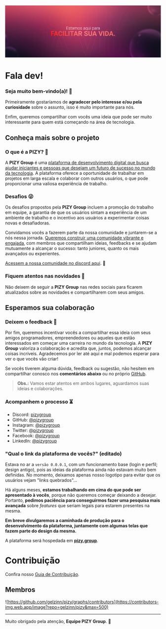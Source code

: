!["PIZY Group banner"](https://raw.githubusercontent.com/pizygroup/.github/main/assets/pizygroup-github-banner-v2.png)

# Fala dev!

### Seja muito bem-vindo(a)! 🤗

Primeiramente gostaríamos de **agradecer pelo interesse e/ou pela curiosidade** sobre o assunto, isso é muito importante para nós.

Enfim, queremos compartilhar com vocês uma ideia que pode ser muito interessante para quem está começando na área de tecnologia.

## Conheça mais sobre o projeto

### O que é a PIZY? 🤔

A **PIZY Group** é uma <ins>plataforma de desenvolvimento digital que busca ajudar iniciantes e pessoas que desejam um futuro de sucesso no mundo da tecnologia</ins>. A plataforma oferece a oportunidade de trabalhar em projetos em larga escala e colaborar com outros usuários, o que pode proporcionar uma valiosa experiência de trabalho.

### Desafios 😜

Os desafios propostos pela **PIZY Group** incluem a promoção do trabalho em equipe, a garantia de que os usuários sintam a experiência de um ambiente de trabalho e o incentivo aos usuários a experimentar coisas novas e desafiadoras.

Convidamos vocês a fazerem parte da nossa comunidade e juntarem-se a nós nessa jornada. <ins>Queremos construir uma comunidade vibrante e engajada</ins>, com membros que compartilham ideias, feedbacks e se ajudam mutuamente a alcançar o sucesso: tanto juniores, quanto os mais avançados ou experientes.

[Acessem a nossa comunidade no discord aqui](https://discord.gg/TW3zMrtjNV). 🤗

### Fiquem atentos nas novidades 🤩

Não deixem de seguir a **PIZY Group** nas redes sociais para ficarem atualizados sobre as novidades e compartilharem com seus amigos.

## Esperamos sua colaboração

### Deixem o feedback 💬

Por fim, queremos incentivar vocês a compartilhar essa ideia com seus amigos programadores, empreendedores ou aqueles que estão interessados em começar uma carreira no mundo da tecnologia. A **PIZY Group** valoriza a colaboração e acredita que, juntos, podemos alcançar coisas incríveis. Agradecemos por ler até aqui e mal podemos esperar para ver o que vocês vão criar!

Se vocês tiverem alguma dúvida, feedback ou sugestão, não hesitem em compartilhar conosco nos **comentários abaixo** ou no próprio [GitHub](https://github.com/orgs/pizygroup/discussions/1).

> **Obs.:** Vamos estar atentos em ambos lugares, aguardamos suas ideias e colaborações.

### Acompanhem o processo ⏳

- Discord: [pizygroup](https://discord.gg/TW3zMrtjNV)
- GitHub: [@pizygroup](https://github.com/pizygroup)
- Instagram: [@pizygroup](https://instagram.com/pizygroup/)
- Twitter: [@pizygroup](https://twitter.com/pizygroup)
- Facebook: [@pizygroup](https://facebook.com/pizygroup)
- LinkedIn: [@pizygroup](https://www.linkedin.com/company/pizygroup)

### "Qual o link da plataforma de vocês?" (editado)

Estava no ar a `versão 0.0.0.1`, com um funcionamento base (login e perfil; design antigo), pois as ideias da plataforma ainda não estavam muito bem definidas. No momento, deixamos apenas nosso logotipo para evitar que os usuários vejam "links quebrados"...

Há alguns meses, **estamos trabalhando em cima do que pode ser apresentado à vocês**, porque não queremos começar deixando a desejar. Portanto, **pedimos paciência para conseguirmos fazer uma pesquisa mais avançada** sobre _features_ que seriam legais para estarem presentes na mesma.

**Em breve divulgaremos a caminhada de produção para o desenvolvimento da plataforma, juntamente com algumas telas que fazem parte do design da mesma.**

A plataforma será hospedada em [**pizy.group**](https://pizy.group).

# Contribuição

Confira nosso [Guia de Contribuição](CONTRIBUTING.md).

## Membros

![https://github.com/gelzinn/pizy/graphs/contributors](https://contributors-img.web.app/image?repo=gelzinn/pizy&max=500)

---

Muito obrigado pela atenção,
**Equipe PIZY Group**. 💖
